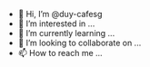 - 👋 Hi, I’m @duy-cafesg
- 👀 I’m interested in ...
- 🌱 I’m currently learning ...
- 💞️ I’m looking to collaborate on ...
- 📫 How to reach me ...

<!---
duy-cafesg/duy-cafesg is a ✨ special ✨ repository because its `README.md` (this file) appears on your GitHub profile.
You can click the Preview link to take a look at your changes.
--->
